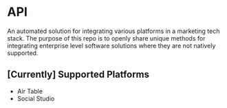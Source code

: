 # API

An automated solution for integrating various platforms in a marketing tech stack. The purpose of this repo is to openly share unique methods for integrating enterprise level software solutions where they are not natively supported.

## [Currently] Supported Platforms

- Air Table
- Social Studio